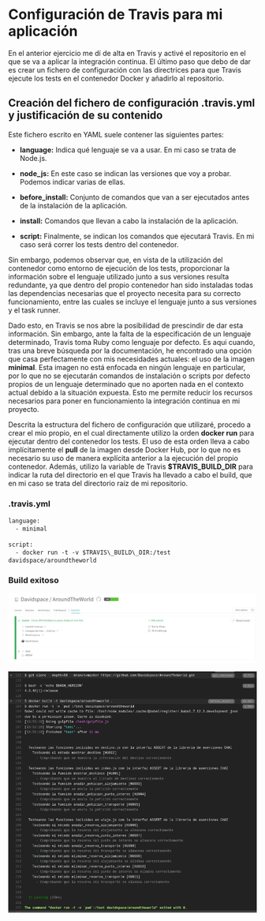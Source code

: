 # Configuración de Travis para mi aplicación

En el anterior ejercicio me dí de alta en Travis y activé el repositorio en el que se va a aplicar la integración continua. El último paso que debo de dar es crear un fichero de configuración con las directrices para que Travis ejecute los tests en el contenedor Docker y añadirlo al repositorio.

## Creación del fichero de configuración .travis.yml y justificación de su contenido

Este fichero escrito en YAML suele contener las siguientes partes:

- **language:** Indica qué lenguaje se va a usar. En mi caso se trata de Node.js.

- **node_js:** En este caso se indican las versiones que voy a probar. Podemos indicar varias de ellas.

- **before_install:** Conjunto de comandos que van a ser ejecutados antes de la instalación de la aplicación.

- **install:** Comandos que llevan a cabo la instalación de la aplicación.

- **script:** Finalmente, se indican los comandos que ejecutará Travis. En mi caso será correr los tests dentro del contenedor.

Sin embargo, podemos observar que, en vista de la utilización del contenedor como entorno de ejecución de los tests, proporcionar la información sobre el lenguaje utilizado junto a sus versiones resulta redundante, ya que dentro del propio contenedor han sido instaladas todas las dependencias necesarias que el proyecto necesita para su correcto funcionamiento, entre las cuales se incluye el lenguaje junto a sus versiones y el task runner.

Dado esto, en Travis se nos abre la posibilidad de prescindir de dar esta información. Sin embargo, ante la falta de la especificación de un lenguaje determinado, Travis toma Ruby como lenguaje por defecto. Es aqui cuando, tras una breve búsqueda por la documentación, he encontrado una opción que casa perfectamente con mis necesidades actuales: el uso de la imagen **minimal**. Esta imagen no está enfocada en ningún lenguaje en particular, por lo que no se ejecutarán comandos de instalación o scripts por defecto propios de un lenguaje determinado que no aporten nada en el contexto actual debido a la situación expuesta. Esto me permite reducir los recursos necesarios para poner en funcionamiento la integración continua en mi proyecto.

Descrita la estructura del fichero de configuración que utilizaré, procedo a crear el mio propio, en el cual directamente utilizo la orden **docker run** para ejecutar dentro del contenedor los tests. El uso de esta orden lleva a cabo implícitamente el **pull** de la imagen desde Docker Hub, por lo que no es necesario su uso de manera explícita anterior a la ejecución del propio contenedor. Además, utilizo la variable de Travis **$TRAVIS_BUILD_DIR** para indicar la ruta del directorio en el que Travis ha llevado a cabo el build, que en mi caso se trata del directorio raiz de mi repositorio.

### .travis.yml

```
language:
  - minimal

script:
  - docker run -t -v $TRAVIS\_BUILD\_DIR:/test davidspace/aroundtheworld
```

### Build exitoso

![Build](https://github.com/Davidspace/Ejercicios_IV/blob/main/TDD/imagenes/travis6.png)

![Log del build](https://github.com/Davidspace/Ejercicios_IV/blob/main/TDD/imagenes/travis7.png)
